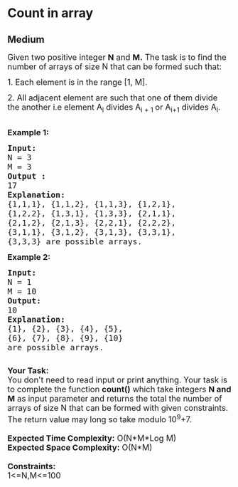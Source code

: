 # Count in array
## Medium
<div class="problems_problem_content__Xm_eO"><p><span style="font-size:18px">Given two positive integer&nbsp;<strong>N</strong>&nbsp;and <strong>M.</strong>&nbsp;The task is to find the number of arrays of size N&nbsp;that can be formed such that:</span></p>

<p><span style="font-size:18px">1. Each element is in the range [1, M].</span></p>

<p><span style="font-size:18px">2. All adjacent element are such that one of them divide the another i.e element A<sub>i</sub>&nbsp;divides A<sub>i + 1&nbsp;</sub>or A<sub>i+1</sub>&nbsp;divides A<sub>i</sub>.</span></p>

<p><br>
<strong><span style="font-size:18px">Example 1:</span></strong></p>

<pre><span style="font-size:18px"><strong>Input:</strong> 
N = 3
M = 3
<strong>Output :</strong> 
17
<strong>Explanation:</strong>
{1,1,1}, {1,1,2}, {1,1,3}, {1,2,1}, 
{1,2,2}, {1,3,1}, {1,3,3}, {2,1,1},
{2,1,2}, {2,1,3}, {2,2,1}, {2,2,2},
{3,1,1}, {3,1,2}, {3,1,3}, {3,3,1}, 
{3,3,3} are possible arrays.
</span></pre>

<p><span style="font-size:18px"><strong>Example 2:</strong></span></p>

<pre><span style="font-size:18px"><strong>Input: </strong>
N = 1
M = 10 
<strong>Output:</strong> 
10
<strong>Explanation:</strong> 
{1}, {2}, {3}, {4}, {5}, 
{6}, {7}, {8}, {9}, {10}
are possible arrays.</span>
</pre>

<p><br>
<span style="font-size:18px"><strong>Your Task:</strong><br>
You don't need to read input or print anything. Your task is to complete the function&nbsp;<strong>count()</strong>&nbsp;which take&nbsp;integers&nbsp;<strong>N and M</strong>&nbsp;as input parameter&nbsp;and returns the total the number of arrays of size N&nbsp;that can be formed with given constraints. The return value may long so take modulo 10<sup>9</sup>+7.&nbsp;<br>
<br>
<strong>Expected Time Complexity:</strong>&nbsp;O(N*M*Log M)&nbsp;<br>
<strong>Expected Space Complexity:</strong>&nbsp;O(N*M)&nbsp;<br>
<br>
<strong>Constraints:</strong><br>
1&lt;=N,M&lt;=100</span></p>
</div>